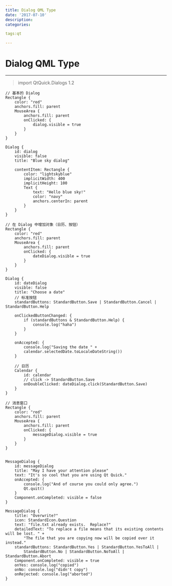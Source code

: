 ```yaml
---
title: Dialog QML Type
date: '2017-07-10'
description:
categories:

tags:qt

---
```


>

# Dialog QML Type

>

---

> import QtQuick.Dialogs 1.2

>

	// 基本的 Dialog
    Rectangle {
        color: "red"
        anchors.fill: parent
        MouseArea {
            anchors.fill: parent
            onClicked: {
                dialog.visible = true
            }
        }
    }

    Dialog {
        id: dialog
        visible: false
        title: "Blue sky dialog"

        contentItem: Rectangle {
            color: "lightskyblue"
            implicitWidth: 400
            implicitHeight: 100
            Text {
                text: "Hello blue sky!"
                color: "navy"
                anchors.centerIn: parent
            }
        }
    }
	
>

	// 在 Dialog 中增加对象（日历、按钮）
    Rectangle {
        color: "red"
        anchors.fill: parent
        MouseArea {
            anchors.fill: parent
            onClicked: {
                dateDialog.visible = true
            }
        }
    }

    Dialog {
        id: dateDialog
        visible: false
        title: "Choose a date"
        // 标准按钮
        standardButtons: StandardButton.Save | StandardButton.Cancel | StandardButton.Help

        onClickedButtonChanged: {
            if (standardButtons & StandardButton.Help) {
                console.log("haha")
            }
        }

        onAccepted: {
            console.log("Saving the date " +
            calendar.selectedDate.toLocaleDateString())
        }

        // 日历
        Calendar {
            id: calendar
            // click -> StandardButton.Save
            onDoubleClicked: dateDialog.click(StandardButton.Save)
        }
    }
	
>

	// 消息窗口
    Rectangle {
        color: "red"
        anchors.fill: parent
        MouseArea {
            anchors.fill: parent
            onClicked: {
                messageDialog.visible = true
            }
        }
    }


    MessageDialog {
        id: messageDialog
        title: "May I have your attention please"
        text: "It's so cool that you are using Qt Quick."
        onAccepted: {
            console.log("And of course you could only agree.")
            Qt.quit()
        }
        Component.onCompleted: visible = false
    }
	
>

	MessageDialog {
		title: "Overwrite?"
		icon: StandardIcon.Question
		text: "file.txt already exists.  Replace?"
		detailedText: "To replace a file means that its existing contents will be lost. " +
			"The file that you are copying now will be copied over it instead."
		standardButtons: StandardButton.Yes | StandardButton.YesToAll |
			StandardButton.No | StandardButton.NoToAll | StandardButton.Abort
		Component.onCompleted: visible = true
		onYes: console.log("copied")
		onNo: console.log("didn't copy")
		onRejected: console.log("aborted")
	}
	
>

